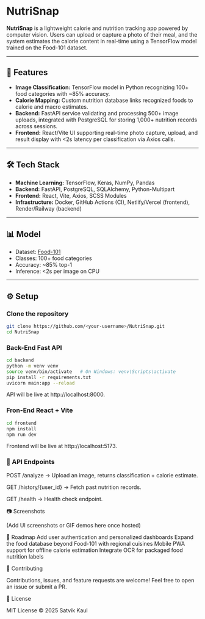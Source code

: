 # NutriSnap  

**NutriSnap** is a lightweight calorie and nutrition tracking app powered by computer vision. Users can upload or capture a photo of their meal, and the system estimates the calorie content in real-time using a TensorFlow model trained on the Food-101 dataset.  

---

## 🚀 Features
- **Image Classification:** TensorFlow model in Python recognizing 100+ food categories with ~85% accuracy.  
- **Calorie Mapping:** Custom nutrition database links recognized foods to calorie and macro estimates.  
- **Backend:** FastAPI service validating and processing 500+ image uploads, integrated with PostgreSQL for storing 1,000+ nutrition records across sessions.  
- **Frontend:** React/Vite UI supporting real-time photo capture, upload, and result display with <2s latency per classification via Axios calls.  

---

## 🛠️ Tech Stack
- **Machine Learning:** TensorFlow, Keras, NumPy, Pandas  
- **Backend:** FastAPI, PostgreSQL, SQLAlchemy, Python-Multipart  
- **Frontend:** React, Vite, Axios, SCSS Modules  
- **Infrastructure:** Docker, GitHub Actions (CI), Netlify/Vercel (frontend), Render/Railway (backend)  

---

## 📊 Model
- Dataset: [Food-101](https://data.vision.ee.ethz.ch/cvl/food-101.tar.gz)  
- Classes: 100+ food categories  
- Accuracy: ~85% top-1  
- Inference: <2s per image on CPU  

---

## ⚙️ Setup

### Clone the repository
```bash
git clone https://github.com/<your-username>/NutriSnap.git
cd NutriSnap
```
### Back-End Fast API
```bash
cd backend
python -m venv venv
source venv/bin/activate   # On Windows: venv\Scripts\activate
pip install -r requirements.txt
uvicorn main:app --reload
```
API will be live at http://localhost:8000.

### Fron-End React + Vite
```bash
cd frontend
npm install
npm run dev
```
Frontend will be live at http://localhost:5173.


### 🔗 API Endpoints

POST /analyze → Upload an image, returns classification + calorie estimate.

GET /history/{user_id} → Fetch past nutrition records.

GET /health → Health check endpoint.

📷 Screenshots

(Add UI screenshots or GIF demos here once hosted)

📝 Roadmap
Add user authentication and personalized dashboards
Expand the food database beyond Food-101 with regional cuisines
Mobile PWA support for offline calorie estimation
Integrate OCR for packaged food nutrition labels

🤝 Contributing

Contributions, issues, and feature requests are welcome!
Feel free to open an issue or submit a PR.

📄 License

MIT License © 2025 Satvik Kaul
